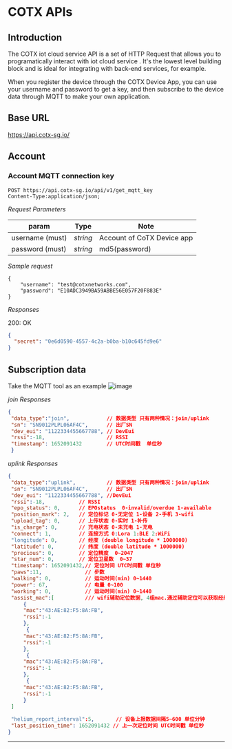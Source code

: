 # COTX APIs

## Introduction
The COTX iot cloud service API is a set of HTTP Request that allows you to programatically interact with iot cloud service . It's the lowest level building block and is ideal for integrating with back-end services, for example.

When you register the device through the COTX Device App, you can use your username and password to get a key, and then subscribe to the device data through MQTT to make your own application.

## Base URL
https://api.cotx-sg.io/

## Account

### Account MQTT connection key

```
POST https://api.cotx-sg.io/api/v1/get_mqtt_key
Content-Type:application/json;
```

_Request Parameters_

| param             | Type     | Note                                     |
| ----------------- | -------- | ---------------------------------------- |
| username (must) | _string_ | Account of CoTX Device app |
| password (must) | _string_ | md5(password) |

_Sample request_
```
{
    "username": "test@cotxnetworks.com",
    "password": "E10ADC3949BA59ABBE56E057F20F883E"
}
```
_Responses_

200: OK

```json
{
  "secret": "0e6d0590-4557-4c2a-b0ba-b10c645fd9e6"
}
```


## Subscription data
Take the MQTT tool as an example
![image](https://user-images.githubusercontent.com/76096088/167827968-a4f11e10-3499-4c7c-a4ee-4e76423a63ce.png)


_join Responses_
```json
{
 "data_type":"join",            // 数据类型 只有两种情况：join/uplink
 "sn": "SN9012PLPL06AF4C",      // 出厂SN
 "dev_eui": "1122334455667788", // DevEui
 "rssi":-18,                    // RSSI
 "timestamp": 1652091432        // UTC时间戳  单位秒
 }
```

_uplink Responses_
```json
{
 "data_type":"uplink",          // 数据类型 只有两种情况：join/uplink
 "sn": "SN9012PLPL06AF4C",      // 出厂SN
 "dev_eui": "1122334455667788", //DevEui
 "rssi":-18,           // RSSI 
 "epo_status": 0,      // EPOstatus  0-invalid/overdue 1-available
 "position_mark": 2,   // 定位标记 0-无定位 1-设备 2-手机 3-wifi
 "upload_tag": 0,      // 上传状态 0-实时 1-补传
 "is_charge": 0,       // 充电状态 0-未充电 1-充电
 "connect": 1,         // 连接方式 0:Lora 1:BLE 2:WiFi
 "longitude": 0,       // 经度 (double longitude * 1000000)
 "latitude": 0,        // 纬度 (double latitude * 1000000)
 "precious": 0,        // 定位精度  0~2047
 "star_num": 0,        // 定位卫星数  0~37
 "timestamp": 1652091432,// 定位时间 UTC时间戳 单位秒
 "paws":11,              // 步数
 "walking": 0,           // 运动时间(min) 0~1440
 "power": 67,            // 电量 0~100 
 "working": 0,           // 运动时间(min) 0~1440
 "assist_mac":[          /// wifi辅助定位数据, 4组mac.通过辅助定位可以获取经纬度 https://developers.google.com/maps/documentation/geolocation/overview
     {
     "mac":"43:AE:82:F5:8A:FB",
     "rssi":-1
     },
      {
     "mac":"43:AE:82:F5:8A:FB",
     "rssi":-1
     },
      {
     "mac":"43:AE:82:F5:8A:FB",
     "rssi":-1
     },
      {
     "mac":"43:AE:82:F5:8A:FB",
     "rssi":-1
     }
 ]         
 
 "helium_report_interval":5,       // 设备上报数据间隔5~600 单位分钟
 "last_position_time": 1652091432 // 上一次定位时间 UTC时间戳 单位秒
}
```

---

